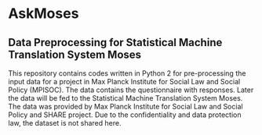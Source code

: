 # AskMoses
## Data Preprocessing for Statistical Machine Translation System Moses
This repository contains codes written in Python 2 for pre-processing the input data for a project in Max Planck Institute for Social Law and Social Policy (MPISOC). The data contains the questionnaire with responses. Later the data will be fed to the Statistical Machine Translation System Moses. The data was provided by Max Planck Institute for Social Law and Social Policy and SHARE project. Due to the confidentiality and data protection law, the dataset is not shared here.
